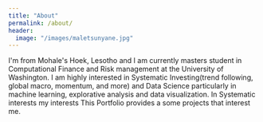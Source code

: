 ```yaml
---
title: "About"
permalink: /about/
header:
  image: "/images/maletsunyane.jpg"
---
```


I'm from Mohale's Hoek, Lesotho and I am currently masters student in Computational Finance and Risk management at the University of Washington. I am highly interested in Systematic Investing(trend following, global macro, momentum, and more) and Data Science particularly in machine learning, explorative analysis and data visualization. In Systematic interests my interests  This Portfolio provides a some projects that interest me.
